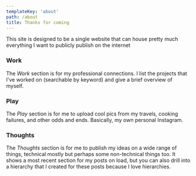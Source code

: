 ```yaml
---
templateKey: 'about'
path: /about
title: Thanks for coming
---
```

This site is designed to be a single website that can house pretty much everything I want to publicly publish on the internet

### Work
The *Work* section is for my professional connections. I list the projects that I've worked on (searchable by keyword) and give a brief overview of myself.

### Play
The *Play* section is for me to upload cool pics from my travels, cooking failures, and other odds and ends. Basically, my own personal Instagram.

### Thoughts
The *Thoughts* section is for me to publish my ideas on a wide range of things, technical mostly but perhaps some non-technical things too. It shows a most recent section for my posts on load, but you can also drill into a hierarchy that I created for these posts because I love hierarchies.

